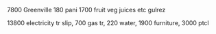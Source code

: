 7800 Greenville 
180 pani
1700 fruit veg juices etc gulrez

13800 electricity tr slip,
700 gas tr,
220 water,
1900 furniture,
3000 ptcl




